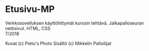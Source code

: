 # Etusivu-MP
Verkkosovelluksen käyttöliittymät kurssin tehtävä. Jalkapalloseuran nettisivut. HTML, CSS
<br />
7/2018

Kuvat (c) Pietu's Photo
Sisältö (c) Mikkelin Palloilijat
